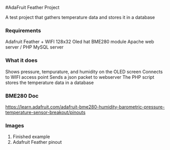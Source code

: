 #AdaFruit Feather Project

A test project that gathers temperature data and stores it in a database

### Requirements

Adafruit Feather + WIFI 
128x32 Oled hat
BME280 module
Apache web server / PHP
MySQL server

### What it does

Shows pressure, tempurature, and humidity on the OLED screen
Connects to WIFI access point
Sends a json packet to webserver
The PHP script stores the temperature data in a database

### BME280 Doc
https://learn.adafruit.com/adafruit-bme280-humidity-barometric-pressure-temperature-sensor-breakout/pinouts

### Images
1. Finished example
2. Adafruit Feather pinout

